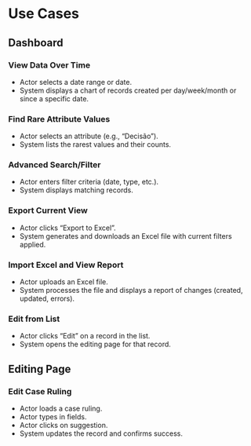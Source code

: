 # Use Cases

## Dashboard


### View Data Over Time
- Actor selects a date range or date.
- System displays a chart of records created per day/week/month or since a specific date.

### Find Rare Attribute Values
- Actor selects an attribute (e.g., “Decisão”).
- System lists the rarest values and their counts.

### Advanced Search/Filter
- Actor enters filter criteria (date, type, etc.).
- System displays matching records.

### Export Current View
- Actor clicks “Export to Excel”.
- System generates and downloads an Excel file with current filters applied.

### Import Excel and View Report
- Actor uploads an Excel file.
- System processes the file and displays a report of changes (created, updated, errors).

### Edit from List
- Actor clicks “Edit” on a record in the list.
- System opens the editing page for that record.


## Editing Page

### Edit Case Ruling
- Actor loads a case ruling.
- Actor types in fields.
- Actor clicks on suggestion.
- System updates the record and confirms success.
